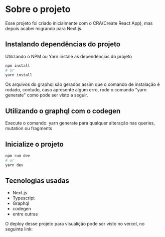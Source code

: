 #  Sobre o projeto

Esse projeto foi criado inicialmente com o CRA(Create React App), mas depois acabei migrando para Next.js. 

## Instalando dependências do projeto

Utilizando o NPM ou Yarn instale as dependências do projeto

```bash
npm install
# or
yarn install
```

Os arquivos do graphql são gerados assim que o comando de instalação é rodado, contudo, caso apresente algum erro, rode o comando "yarn generate" como pode ser visto a seguir.

## Utilizando o graphql com o codegen

Execute o comando: yarn generate para qualquer alteração nas queries, mutation ou fragments

## Inicialize o projeto 

```bash
npm run dev
# or
yarn dev
```

## Tecnologias usadas

- Next.js
- Typescript
- Graphql
- codegen
- entre outras

O deploy desse projeto para visualição pode ser visto no vercel, no seguinte link:



